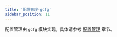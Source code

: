 ```yaml
---
title: '配置管理-gcfg'
sidebar_position: 11
---
```


配置管理由 `gcfg` 模块实现，具体请参考 [配置管理](/docs/核心组件/配置管理) 章节。